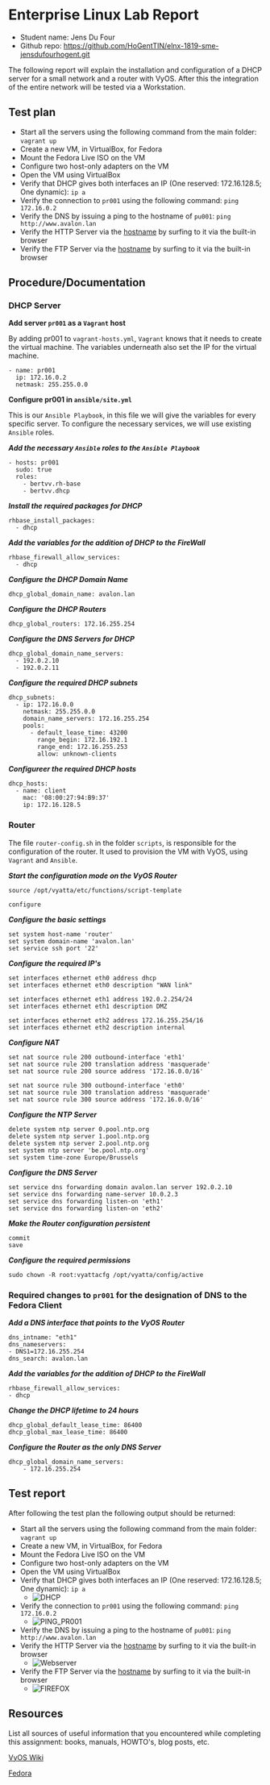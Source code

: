 # Enterprise Linux Lab Report

- Student name: Jens Du Four
- Github repo: <https://github.com/HoGentTIN/elnx-1819-sme-jensdufourhogent.git>

The following report will explain the installation and configuration of a DHCP server for a small network and a router with VyOS. After this the integration of the entire network will be tested via a Workstation.

## Test plan

* Start all the servers using the following command from the main folder: `vagrant up`
* Create a new VM, in VirtualBox, for Fedora
* Mount the Fedora Live ISO on the VM 
* Configure two host-only adapters on the VM
* Open the VM using VirtualBox
* Verify that DHCP gives both interfaces an IP (One reserved: 172.16.128.5; One dynamic): `ip a`
* Verify the connection to `pr001` using the following command: `ping 172.16.0.2`
* Verify the DNS by issuing a ping to the hostname of `pu001`: `ping http://www.avalon.lan`
* Verify the HTTP Server via the [hostname](www.avalon.lan) by surfing to it via the built-in browser
* Verify the FTP Server via the [hostname](ftp://www.files.avalon.lan) by surfing to it via the built-in browser
## Procedure/Documentation

### DHCP Server

**Add server `pr001` as a `Vagrant` host**

By adding pr001 to `vagrant-hosts.yml`, `Vagrant` knows that it needs to create the virtual machine. The variables underneath also set the IP for the virtual machine. 

    - name: pr001
      ip: 172.16.0.2
      netmask: 255.255.0.0

**Configure pr001 in `ansible/site.yml`**

This is our `Ansible Playbook`, in this file we will give the variables for every specific server. To configure the necessary services, we will use existing `Ansible` roles.

***Add the necessary `Ansible` roles to the `Ansible Playbook`***

    - hosts: pr001
      sudo: true
      roles:
        - bertvv.rh-base
        - bertvv.dhcp

***Install the required packages for DHCP***

    rhbase_install_packages:
      - dhcp

***Add the variables for the addition of DHCP to the FireWall***

    rhbase_firewall_allow_services:
      - dhcp

***Configure the DHCP Domain Name***

    dhcp_global_domain_name: avalon.lan

***Configure the DHCP Routers***

    dhcp_global_routers: 172.16.255.254

***Configure the DNS Servers for DHCP***

    dhcp_global_domain_name_servers:
      - 192.0.2.10
      - 192.0.2.11

***Configure the required DHCP subnets***

    dhcp_subnets:
      - ip: 172.16.0.0
        netmask: 255.255.0.0
        domain_name_servers: 172.16.255.254
        pools:
          - default_lease_time: 43200
            range_begin: 172.16.192.1
            range_end: 172.16.255.253
            allow: unknown-clients

***Configureer the required DHCP hosts***

    dhcp_hosts:
      - name: client
        mac: '08:00:27:94:B9:37'
        ip: 172.16.128.5

### Router

The file `router-config.sh` in the folder `scripts`, is responsible for the configuration of the router. It used to provision the VM with VyOS, using `Vagrant` and `Ansible`.

***Start the configuration mode on the VyOS Router***

    source /opt/vyatta/etc/functions/script-template

    configure

***Configure the basic settings***

    set system host-name 'router'
    set system domain-name 'avalon.lan'
    set service ssh port '22'

***Configure the required IP's***

    set interfaces ethernet eth0 address dhcp
    set interfaces ethernet eth0 description "WAN link"

    set interfaces ethernet eth1 address 192.0.2.254/24
    set interfaces ethernet eth1 description DMZ

    set interfaces ethernet eth2 address 172.16.255.254/16
    set interfaces ethernet eth2 description internal

***Configure NAT***

    set nat source rule 200 outbound-interface 'eth1'
    set nat source rule 200 translation address 'masquerade'
    set nat source rule 200 source address '172.16.0.0/16'

    set nat source rule 300 outbound-interface 'eth0'
    set nat source rule 300 translation address 'masquerade'
    set nat source rule 300 source address '172.16.0.0/16'

***Configure the NTP Server***

    delete system ntp server 0.pool.ntp.org
    delete system ntp server 1.pool.ntp.org
    delete system ntp server 2.pool.ntp.org
    set system ntp server 'be.pool.ntp.org'
    set system time-zone Europe/Brussels

***Configure the DNS Server***

    set service dns forwarding domain avalon.lan server 192.0.2.10
    set service dns forwarding name-server 10.0.2.3
    set service dns forwarding listen-on 'eth1'
    set service dns forwarding listen-on 'eth2'

***Make the Router configuration persistent***

    commit
    save

***Configure the required permissions***

    sudo chown -R root:vyattacfg /opt/vyatta/config/active

### Required changes to `pr001` for the designation of DNS to the Fedora Client

***Add a DNS interface that points to the VyOS Router***

    dns_intname: "eth1"
    dns_nameservers:
    - DNS1=172.16.255.254
    dns_search: avalon.lan

***Add the variables for the addition of DHCP to the FireWall***

    rhbase_firewall_allow_services:
    - dhcp

***Change the DHCP lifetime to 24 hours***

    dhcp_global_default_lease_time: 86400
    dhcp_global_max_lease_time: 86400

***Configure the Router as the only DNS Server***

    dhcp_global_domain_name_servers:
        - 172.16.255.254

## Test report

After following the test plan the following output should be returned:

* Start all the servers using the following command from the main folder: `vagrant up`
* Create a new VM, in VirtualBox, for Fedora
* Mount the Fedora Live ISO on the VM 
* Configure two host-only adapters on the VM
* Open the VM using VirtualBox
* Verify that DHCP gives both interfaces an IP (One reserved: 172.16.128.5; One dynamic): `ip a`
    * ![DHCP](https://i.imgur.com/Lwjlsrj.png "DHCP")
* Verify the connection to `pr001` using the following command: `ping 172.16.0.2`
    * ![PING_PR001](https://i.imgur.com/HuRTHQa.png "PING_PR001")
* Verify the DNS by issuing a ping to the hostname of `pu001`: `ping http://www.avalon.lan`
* Verify the HTTP Server via the [hostname](www.avalon.lan) by surfing to it via the built-in browser
    * ![Webserver](https://i.imgur.com/kXIMoZa.png "Webserver")
* Verify the FTP Server via the [hostname](ftp://www.files.avalon.lan) by surfing to it via the built-in browser
    * ![FIREFOX](https://i.imgur.com/06OQqMF.png "FIREFOX")


## Resources

List all sources of useful information that you encountered while completing this assignment: books, manuals, HOWTO's, blog posts, etc.


[VyOS Wiki](https://wiki.vyos.net/wiki/Main_Page)

[Fedora](https://getfedora.org/nl/)

